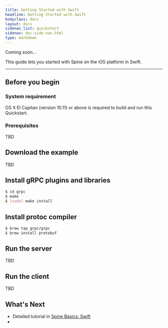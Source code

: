 ```yaml
---
title: Getting Started with Swift
headline: Getting Started with Swift
bodyclass: docs
layout: docs
sidenav_list: quickstart
sidenav: doc-side-nav.html
type: markdown
---
```

<p class="coming-soon">Coming soon...</p>

<p>This guide lets you started with Spine on the iOS platform in
Swift.</p>
<hr>

## Before you begin

### System requirement
OS X El Capitan (version 10.11) or above is required to build and run this
Quickstart.

### Prerequisites

TBD

## Download the example

TBD

## Install gRPC plugins and libraries
```sh
$ cd grpc
$ make
$ [sudo] make install
```

## Install protoc compiler
```sh
$ brew tap grpc/grpc
$ brew install protobuf
```

## Run the server

TBD

## Run the client

TBD

## What's Next

- Detailed tutorial in [Spine Basics: Swift][]
- [Spine Basics: Swift]:../tutorials/basic/swift.html
